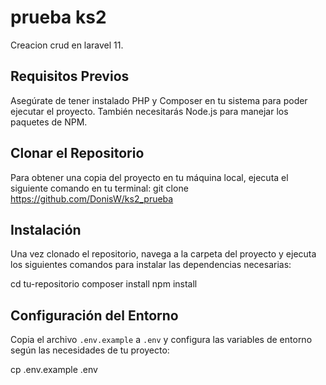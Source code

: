 # prueba ks2

Creacion crud en laravel 11.

## Requisitos Previos

Asegúrate de tener instalado PHP y Composer en tu sistema para poder ejecutar el proyecto. También necesitarás Node.js para manejar los paquetes de NPM.

## Clonar el Repositorio

Para obtener una copia del proyecto en tu máquina local, ejecuta el siguiente comando en tu terminal:
git clone https://github.com/DonisW/ks2_prueba

## Instalación

Una vez clonado el repositorio, navega a la carpeta del proyecto y ejecuta los siguientes comandos para instalar las dependencias necesarias:

cd tu-repositorio
composer install
npm install

## Configuración del Entorno

Copia el archivo `.env.example` a `.env` y configura las variables de entorno según las necesidades de tu proyecto:

cp .env.example .env
